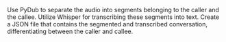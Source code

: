 Use PyDub to separate the audio into segments belonging to the caller and the callee.
Utilize Whisper for transcribing these segments into text.
Create a JSON file that contains the segmented and transcribed conversation, differentiating between the caller and callee.
